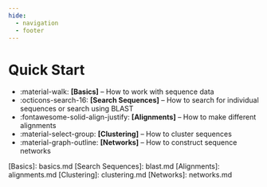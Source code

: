 ```yaml
---
hide:
  - navigation
  - footer
---
```


# Quick Start

<div class="grid cards" markdown>

- :material-walk: __[Basics]__ – How to work with sequence data
- :octicons-search-16: __[Search Sequences]__ – How to search for individual sequences or search using BLAST
- :fontawesome-solid-align-justify: __[Alignments]__ – How to make different alignments
- :material-select-group: __[Clustering]__ – How to cluster sequences
- :material-graph-outline: __[Networks]__ – How to construct sequence networks

</div>
  [Basics]: basics.md
  [Search Sequences]: blast.md
  [Alignments]: alignments.md
  [Clustering]: clustering.md
  [Networks]: networks.md